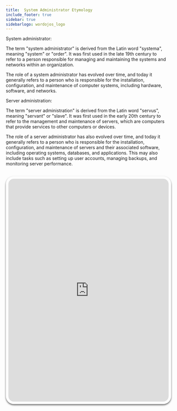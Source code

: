 ```yaml
---
title:  System Administrator Etymology
include_footer: true
sidebar: true
sidebarlogo: wordojos_logo
---
```

System administrator:

The term "system administrator" is derived from the Latin word "systema", meaning "system" or "order". It was first used in the late 19th century to refer to a person responsible for managing and maintaining the systems and networks within an organization.

The role of a system administrator has evolved over time, and today it generally refers to a person who is responsible for the installation, configuration, and maintenance of computer systems, including hardware, software, and networks.

Server administration:

The term "server administration" is derived from the Latin word "servus", meaning "servant" or "slave". It was first used in the early 20th century to refer to the management and maintenance of servers, which are computers that provide services to other computers or devices.

The role of a server administrator has also evolved over time, and today it generally refers to a person who is responsible for the installation, configuration, and maintenance of servers and their associated software, including operating systems, databases, and applications. This may also include tasks such as setting up user accounts, managing backups, and monitoring server performance.

<br>
<iframe src="https://admins.workdojos.com
" style="width: 100%;height: 700px;padding: 8px; box-shadow: 0 3px 5px rgba(0,0,0,.6);border-radius: 25px;overflow: hidden;border: none;" align="middle"></iframe>
<br>
